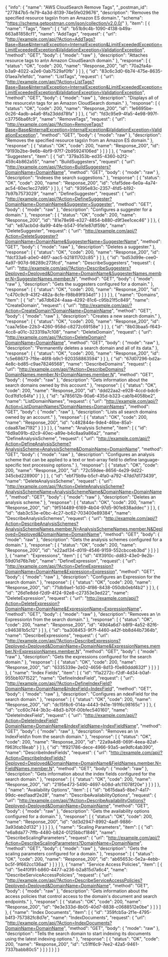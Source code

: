 {
  "info": {
    "name": "AWS CloudSearch Remove Tags",
    "_postman_id": "277847b5-fe79-4a3d-8139-74e5fe029676",
    "description": "Removes the specified resource tags\n from an Amazon ES domain.",
    "schema": "https://schema.getpostman.com/json/collection/v2.0.0/"
  },
  "item": [
    {
      "name": "Tags",
      "item": [
        {
          "id": "b51b9c4b-1090-4138-b49a-663a81858cf1",
          "name": "AddTags",
          "request": {
            "url": "http://example.com/api/?Action=AddTags?Base=Base&InternalException=InternalException&LimitExceededException=LimitExceededException&ValidationException=ValidationException",
            "method": "GET",
            "body": {
              "mode": "raw"
            },
            "description": "Attaches resource tags to an\n Amazon CloudSearch domain."
          },
          "response": [
            {
              "status": "OK",
              "code": 200,
              "name": "Response_200",
              "id": "70a2fa4a-b3a9-4022-a2e6-0ab7529af0fb"
            }
          ]
        },
        {
          "id": "83c6c3d0-6b74-475e-8635-01aea7e1efdc",
          "name": "ListTags",
          "request": {
            "url": "http://example.com/api/?Action=ListTags?Base=Base&InternalException=InternalException&LimitExceededException=LimitExceededException&ValidationException=ValidationException",
            "method": "GET",
            "body": {
              "mode": "raw"
            },
            "description": "Displays all of the resource\n tags for an Amazon CloudSearch domain."
          },
          "response": [
            {
              "status": "OK",
              "code": 200,
              "name": "Response_200",
              "id": "1e6695be-0c26-4adb-a4a6-8fa23ddd78fa"
            }
          ]
        },
        {
          "id": "fd3c95e9-4fa5-4e98-997f-c37756ba6fc9",
          "name": "RemoveTags",
          "request": {
            "url": "http://example.com/api/?Action=RemoveTags?Base=Base&InternalException=InternalException&ValidationException=ValidationException",
            "method": "GET",
            "body": {
              "mode": "raw"
            },
            "description": "Removes the specified resource tags\n from an Amazon ES domain."
          },
          "response": [
            {
              "status": "OK",
              "code": 200,
              "name": "Response_200",
              "id": "9193b2be-9e6b-4bf9-97f7-2b95924106ed"
            }
          ]
        }
      ]
    },
    {
      "name": "Suggesters",
      "item": [
        {
          "id": "379a353b-ed35-4360-b2f2-459c4b862a55",
          "name": "BuildSuggesters",
          "request": {
            "url": "http://example.com/api/?Action=BuildSuggesters?DomainName=DomainName",
            "method": "GET",
            "body": {
              "mode": "raw"
            },
            "description": "Indexes the search suggestions."
          },
          "response": [
            {
              "status": "OK",
              "code": 200,
              "name": "Response_200",
              "id": "cfaf5dee-6e0a-4a74-ac54-60ec1ec27d95"
            }
          ]
        },
        {
          "id": "9395e83c-2357-4fd5-b192-7b97b7573029",
          "name": "DefineSuggester",
          "request": {
            "url": "http://example.com/api/?Action=DefineSuggester?DomainName=DomainName&Suggester=Suggester",
            "method": "GET",
            "body": {
              "mode": "raw"
            },
            "description": "Configures a suggester for a domain."
          },
          "response": [
            {
              "status": "OK",
              "code": 200,
              "name": "Response_200",
              "id": "81e78e98-e327-4854-b880-d9f3ee1cec46"
            }
          ]
        },
        {
          "id": "e87acb0d-8a99-44fe-b547-91e1e87df59b",
          "name": "DeleteSuggester",
          "request": {
            "url": "http://example.com/api/?Action=DeleteSuggester?DomainName=DomainName&SuggesterName=SuggesterName",
            "method": "GET",
            "body": {
              "mode": "raw"
            },
            "description": "Deletes a suggester."
          },
          "response": [
            {
              "status": "OK",
              "code": 200,
              "name": "Response_200",
              "id": "fdcf33a6-a0e0-46f7-aac5-b21811702c85"
            }
          ]
        },
        {
          "id": "bd53d99e-cee0-4a97-907d-98289c273fcd",
          "name": "DescribeSuggesters",
          "request": {
            "url": "http://example.com/api/?Action=DescribeSuggesters?Deployed=Deployed&DomainName=DomainName&SuggesterNames.member.N=SuggesterNames.member.N",
            "method": "GET",
            "body": {
              "mode": "raw"
            },
            "description": "Gets the suggesters configured for a domain."
          },
          "response": [
            {
              "status": "OK",
              "code": 200,
              "name": "Response_200",
              "id": "c470c9c9-43f2-482a-8cfe-f98b89f934d1"
            }
          ]
        }
      ]
    },
    {
      "name": "Domains",
      "item": [
        {
          "id": "a67db624-4aaa-4292-81c6-c95b21f5c849",
          "name": "CreateDomain",
          "request": {
            "url": "http://example.com/api/?Action=CreateDomain?DomainName=DomainName",
            "method": "GET",
            "body": {
              "mode": "raw"
            },
            "description": "Creates a new search domain."
          },
          "response": [
            {
              "status": "OK",
              "code": 200,
              "name": "Response_200",
              "id": "caa7e5be-22b3-4260-958d-c8272c69158e"
            }
          ]
        },
        {
          "id": "8b03baa5-f643-4cc8-a01c-323319a7c108",
          "name": "DeleteDomain",
          "request": {
            "url": "http://example.com/api/?Action=DeleteDomain?DomainName=DomainName",
            "method": "GET",
            "body": {
              "mode": "raw"
            },
            "description": "Permanently deletes a search domain and all of its data."
          },
          "response": [
            {
              "status": "OK",
              "code": 200,
              "name": "Response_200",
              "id": "c5e68673-7f8e-46f8-b9c1-920358863594"
            }
          ]
        },
        {
          "id": "67d07296-bd2a-4e8c-bd85-c9ae78246568",
          "name": "DescribeDomains",
          "request": {
            "url": "http://example.com/api/?Action=DescribeDomains?DomainNames.member.N=DomainNames.member.N",
            "method": "GET",
            "body": {
              "mode": "raw"
            },
            "description": "Gets information about the search domains owned by this account."
          },
          "response": [
            {
              "status": "OK",
              "code": 200,
              "name": "Response_200",
              "id": "ddd22aa2-e928-4ccd-bdc6-0cd1fd1c64fa"
            }
          ]
        },
        {
          "id": "a785612b-90a6-435d-b323-cab1b4058be2",
          "name": "ListDomainNames",
          "request": {
            "url": "http://example.com/api/?Action=ListDomainNames?DomainNames=DomainNames",
            "method": "GET",
            "body": {
              "mode": "raw"
            },
            "description": "Lists all search domains owned by an account."
          },
          "response": [
            {
              "status": "OK",
              "code": 200,
              "name": "Response_200",
              "id": "c482844e-9de4-46be-85a1-cdaa87ae7192"
            }
          ]
        }
      ]
    },
    {
      "name": "Analysis Scheme",
      "item": [
        {
          "id": "6d9a091b-d2c9-40ec-a89e-b4c8aa9a86a2",
          "name": "DefineAnalysisScheme",
          "request": {
            "url": "http://example.com/api/?Action=DefineAnalysisScheme?AnalysisScheme=AnalysisScheme&DomainName=DomainName",
            "method": "GET",
            "body": {
              "mode": "raw"
            },
            "description": "Configures an analysis scheme that can be applied to a text or text-array field to define language-specific text processing options."
          },
          "response": [
            {
              "status": "OK",
              "code": 200,
              "name": "Response_200",
              "id": "72c59dee-8656-4e29-9d22-345cbd228900"
            }
          ]
        },
        {
          "id": "ebf75b9a-b5cf-4fa0-a792-47dd7d173439",
          "name": "DeleteAnalysisScheme",
          "request": {
            "url": "http://example.com/api/?Action=DeleteAnalysisScheme?AnalysisSchemeName=AnalysisSchemeName&DomainName=DomainName",
            "method": "GET",
            "body": {
              "mode": "raw"
            },
            "description": "Deletes an analysis scheme."
          },
          "response": [
            {
              "status": "OK",
              "code": 200,
              "name": "Response_200",
              "id": "9f514489-6169-4b04-97d5-901e838addec"
            }
          ]
        },
        {
          "id": "dab3c53e-e0bc-4c27-bc62-703400e89384",
          "name": "DescribeAnalysisSchemes",
          "request": {
            "url": "http://example.com/api/?Action=DescribeAnalysisSchemes?AnalysisSchemeNames.member.N=AnalysisSchemeNames.member.N&Deployed=Deployed&DomainName=DomainName",
            "method": "GET",
            "body": {
              "mode": "raw"
            },
            "description": "Gets the analysis schemes configured for a domain."
          },
          "response": [
            {
              "status": "OK",
              "code": 200,
              "name": "Response_200",
              "id": "e22ad134-d019-4546-9159-552cbcceb3bd"
            }
          ]
        }
      ]
    },
    {
      "name": "Expressions",
      "item": [
        {
          "id": "41f3910c-dd83-43e0-9e2b-59d01d76b7eb",
          "name": "DefineExpression",
          "request": {
            "url": "http://example.com/api/?Action=DefineExpression?DomainName=DomainName&Expression=Expression",
            "method": "GET",
            "body": {
              "mode": "raw"
            },
            "description": "Configures an Expression  for the search domain."
          },
          "response": [
            {
              "status": "OK",
              "code": 200,
              "name": "Response_200",
              "id": "71db9ae1-1d30-4f86-8438-050db0ebf4b2"
            }
          ]
        },
        {
          "id": "26d1e8dd-f2d9-4f24-92e8-c27353e3ed22",
          "name": "DeleteExpression",
          "request": {
            "url": "http://example.com/api/?Action=DeleteExpression?DomainName=DomainName&ExpressionName=ExpressionName",
            "method": "GET",
            "body": {
              "mode": "raw"
            },
            "description": "Removes an \n  Expression\n  from the search domain."
          },
          "response": [
            {
              "status": "OK",
              "code": 200,
              "name": "Response_200",
              "id": "49d4a6d7-b8f9-4a52-82f6-c946381b5c12"
            }
          ]
        },
        {
          "id": "ba308453-9f7f-4460-a42f-bb8d44b7364b",
          "name": "DescribeExpressions",
          "request": {
            "url": "http://example.com/api/?Action=DescribeExpressions?Deployed=Deployed&DomainName=DomainName&ExpressionNames.member.N=ExpressionNames.member.N",
            "method": "GET",
            "body": {
              "mode": "raw"
            },
            "description": "Gets the expressions configured for the search domain."
          },
          "response": [
            {
              "status": "OK",
              "code": 200,
              "name": "Response_200",
              "id": "6335339e-2e02-4656-8d13-f0e80ddd632f"
            }
          ]
        }
      ]
    },
    {
      "name": "Index Fields",
      "item": [
        {
          "id": "f1a2272c-f2df-4d34-b0af-955bb1071522",
          "name": "DefineIndexField",
          "request": {
            "url": "http://example.com/api/?Action=DefineIndexField?DomainName=DomainName&IndexField=IndexField",
            "method": "GET",
            "body": {
              "mode": "raw"
            },
            "description": "Configures an ndexField  for the search domain."
          },
          "response": [
            {
              "status": "OK",
              "code": 200,
              "name": "Response_200",
              "id": "dc15f8c6-014a-4443-941e-191f6c98165c"
            }
          ]
        },
        {
          "id": "cc60c744-3b3c-48d3-b70f-00bfec540160",
          "name": "DeleteIndexField",
          "request": {
            "url": "http://example.com/api/?Action=DeleteIndexField?DomainName=DomainName&IndexFieldName=IndexFieldName",
            "method": "GET",
            "body": {
              "mode": "raw"
            },
            "description": "Removes an \n  IndexField\n  from the search domain."
          },
          "response": [
            {
              "status": "OK",
              "code": 200,
              "name": "Response_200",
              "id": "22a9a4d8-069f-4eea-82af-f963fcc18eab"
            }
          ]
        },
        {
          "id": "ff921786-dece-4966-93a5-ae9dfc4ab390",
          "name": "DescribeIndexFields",
          "request": {
            "url": "http://example.com/api/?Action=DescribeIndexFields?Deployed=Deployed&DomainName=DomainName&FieldNames.member.N=FieldNames.member.N",
            "method": "GET",
            "body": {
              "mode": "raw"
            },
            "description": "Gets information about the index fields configured for the search domain."
          },
          "response": [
            {
              "status": "OK",
              "code": 200,
              "name": "Response_200",
              "id": "2195e473-5490-4697-b08d-afc11078f20e"
            }
          ]
        }
      ]
    },
    {
      "name": "Availability Options",
      "item": [
        {
          "id": "b615daa5-8be7-4a17-99dc-eed1aadf2e28",
          "name": "DescribeAvailabilityOptions",
          "request": {
            "url": "http://example.com/api/?Action=DescribeAvailabilityOptions?Deployed=Deployed&DomainName=DomainName",
            "method": "GET",
            "body": {
              "mode": "raw"
            },
            "description": "Gets the availability options configured for a domain."
          },
          "response": [
            {
              "status": "OK",
              "code": 200,
              "name": "Response_200",
              "id": "dd3d2947-8992-4adf-9886-3a93dab2d132"
            }
          ]
        }
      ]
    },
    {
      "name": "Scaling Parameters",
      "item": [
        {
          "id": "e6a8da77-7ffb-4480-b824-0125bbcf1846",
          "name": "DescribeScalingParameters",
          "request": {
            "url": "http://example.com/api/?Action=DescribeScalingParameters?DomainName=DomainName",
            "method": "GET",
            "body": {
              "mode": "raw"
            },
            "description": "Gets the scaling parameters configured for a domain."
          },
          "response": [
            {
              "status": "OK",
              "code": 200,
              "name": "Response_200",
              "id": "ab65653c-5e2a-4ebb-bc5f-9f662cc136ad"
            }
          ]
        }
      ]
    },
    {
      "name": "Service Access Policies",
      "item": [
        {
          "id": "5e4f0f91-b860-4477-a236-b2a815d7a6c4",
          "name": "DescribeServiceAccessPolicies",
          "request": {
            "url": "http://example.com/api/?Action=DescribeServiceAccessPolicies?Deployed=Deployed&DomainName=DomainName",
            "method": "GET",
            "body": {
              "mode": "raw"
            },
            "description": "Gets information about the access policies that control access to the domain's document and search endpoints."
          },
          "response": [
            {
              "status": "OK",
              "code": 200,
              "name": "Response_200",
              "id": "9e3e333d-8b05-40d7-8838-c0688512e0be"
            }
          ]
        }
      ]
    },
    {
      "name": "Index Documents",
      "item": [
        {
          "id": "359fcb5a-2f1e-4795-b4f3-757382fc8d7e",
          "name": "IndexDocuments",
          "request": {
            "url": "http://example.com/api/?Action=IndexDocuments?DomainName=DomainName",
            "method": "GET",
            "body": {
              "mode": "raw"
            },
            "description": "Tells the search domain to start indexing its documents using the latest indexing options."
          },
          "response": [
            {
              "status": "OK",
              "code": 200,
              "name": "Response_200",
              "id": "c51ff6c9-7ee2-42a5-9461-7337babb80c5"
            }
          ]
        }
      ]
    }
  ]
}